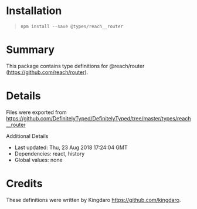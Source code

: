# Installation
> `npm install --save @types/reach__router`

# Summary
This package contains type definitions for @reach/router (https://github.com/reach/router).

# Details
Files were exported from https://github.com/DefinitelyTyped/DefinitelyTyped/tree/master/types/reach__router

Additional Details
 * Last updated: Thu, 23 Aug 2018 17:24:04 GMT
 * Dependencies: react, history
 * Global values: none

# Credits
These definitions were written by Kingdaro <https://github.com/kingdaro>.
